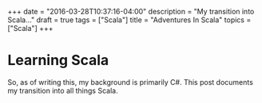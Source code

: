 +++
date = "2016-03-28T10:37:16-04:00"
description = "My transition into Scala..."
draft = true
tags = ["Scala"]
title = "Adventures In Scala"
topics = ["Scala"]
+++

# Learning Scala
So, as of writing this, my background is primarily C#. This post documents my transition into all things 
Scala. 
